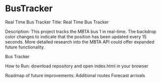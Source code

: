 # BusTracker


Real Time Bus Tracker
Title:
Real Time Bus Tracker

Description:
This project tracks the MBTA bus 1 in real-time. The backdrop color changes to indicate that the position has been updated every 15 seconds. More detailed research into the MBTA API could offer expanded future functionality.

Bus Tracker

How to Run:
download repository and open index.html in your browser

Roadmap of future improvements:
 Additional routes
 Forecast arrivals
